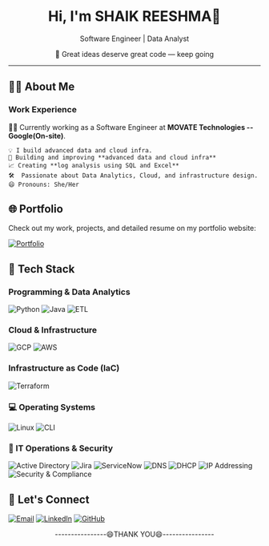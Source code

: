 <!-- README.md -->
<h1 align="center">Hi, I'm SHAIK REESHMA👋</h1>
<p align="center">Software Engineer | Data Analyst</h1></P>
<p align="center"> 🎯 Great ideas deserve great code — keep going
</p>

---

## 👨‍💻 About Me
### Work Experience
🧑‍💼 Currently working as a Software Engineer at **MOVATE Technologies -- Google(On-site)**.
```
💡 I build advanced data and cloud infra.
🔧 Building and improving **advanced data and cloud infra**
📈 Creating **log analysis using SQL and Excel** 
🛠  Passionate about Data Analytics, Cloud, and infrastructure design. 
😄 Pronouns: She/Her
```

## 🌐 Portfolio
<p> Check out my work, projects, and detailed resume on my portfolio website:</p>

[![Portfolio](https://img.shields.io/badge/Visit-My%20Portfolio-blue?style=for-the-badge&logo=internet-explorer&logoColor=white)](https://reshma-s-k.github.io/)

## 🧰 Tech Stack

### Programming & Data Analytics
 ![Python](https://img.shields.io/badge/Python-3776AB?style=for-the-badge&logo=python&logoColor=white)
 ![Java](https://img.shields.io/badge/Java-007396?style=for-the-badge&logo=java&logoColor=white)
 ![ETL](https://img.shields.io/badge/ETL-FF6F00?style=for-the-badge&logo=apache-airflow&logoColor=white)

### Cloud & Infrastructure
 ![GCP](https://img.shields.io/badge/Google%20Cloud-4285F4?style=for-the-badge&logo=google-cloud&logoColor=white)
 ![AWS](https://img.shields.io/badge/AWS-FF9900?style=for-the-badge&logo=amazonaws&logoColor=white)

### Infrastructure as Code (IaC)
![Terraform](https://img.shields.io/badge/Terraform-623CE4?style=for-the-badge&logo=terraform&logoColor=white)

### 💻 Operating Systems
![Linux](https://img.shields.io/badge/Linux-FCC624?style=for-the-badge&logo=linux&logoColor=black)
![CLI](https://img.shields.io/badge/CLI-4D4D4D?style=for-the-badge&logo=gnu-bash&logoColor=white)

### 🔐 IT Operations & Security
![Active Directory](https://img.shields.io/badge/Active_Directory-003366?style=for-the-badge&logo=microsoft&logoColor=white)
![Jira](https://img.shields.io/badge/Jira-0052CC?style=for-the-badge&logo=jira&logoColor=white)
![ServiceNow](https://img.shields.io/badge/ServiceNow-1BB55C?style=for-the-badge&logo=servicenow&logoColor=white)
![DNS](https://img.shields.io/badge/DNS-FF6F00?style=for-the-badge&logo=cloudflare&logoColor=white)
![DHCP](https://img.shields.io/badge/DHCP-228B22?style=for-the-badge&logo=internet-explorer&logoColor=white)
![IP Addressing](https://img.shields.io/badge/IP_Addressing-0000FF?style=for-the-badge&logo=cisco&logoColor=white)
![Security & Compliance](https://img.shields.io/badge/Security%20&%20Compliance-8B0000?style=for-the-badge&logo=security&logoColor=white)


## 🤝 Let's Connect

[![Email](https://img.shields.io/badge/Email-D14836?style=flat&logo=gmail&logoColor=white)](mailto:reshmashaik2111@gmail.com)
[![LinkedIn](https://img.shields.io/badge/LinkedIn-blue?style=flat&logo=linkedin&logoColor=white)](https://www.linkedin.com/in/shaik-reshma-5ab0b6286/)
[![GitHub](https://img.shields.io/badge/GitHub-black?style=flat&logo=github)](https://github.com/Reshma-S-K)

<p align="Center"> ----------------😄THANK YOU😄----------------</p>
